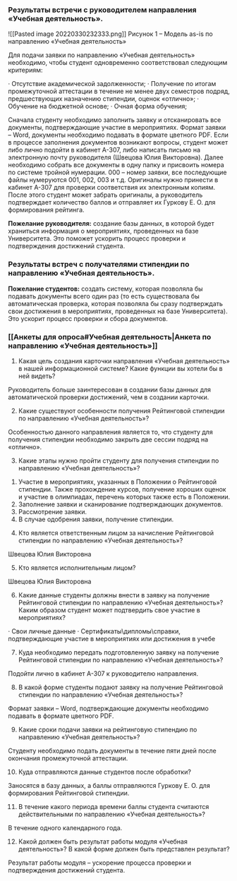             

### Результаты встречи с руководителем направления «Учебная деятельность».
![[Pasted image 20220330232333.png]]
Рисунок 1 – Модель as-is по направлению «Учебная деятельность»

Для подачи заявки по направлению «Учебная деятельность» необходимо, чтобы студент одновременно соответствовал следующим критериям:

· Отсутствие академической задолженности;
· Получение по итогам промежуточной аттестации в течение не менее двух семестров подряд, предшествующих назначению стипендии, оценок «отлично»;
· Обучение на бюджетной основе;
· Очная форма обучения;

Сначала студенту необходимо заполнить заявку и отсканировать все документы, подтверждающие участие в мероприятиях. Формат заявки – Word, документы необходимо подавать в формате цветного PDF.
Если в процессе заполнения документов возникают вопросы, студент может либо лично подойти в кабинет А-307, либо написать письмо на электронную почту руководителя (Швецова Юлия Викторовна).
Далее необходимо собрать все документы в одну папку и присвоить номера по системе тройной нумерации. 000 – номер заявки, все последующие файлы нумеруются 001, 002, 003 и т.д.
Оригиналы нужно принести в кабинет А-307 для проверки соответствия их электронным копиям. После этого студент может забрать оригиналы, а руководитель подтверждает количество баллов и отправляет их Гуркову Е. О. для формирования рейтинга.

**Пожелание руководителя:** создание базы данных, в которой будет храниться информация о мероприятиях, проведенных на базе Университета. Это поможет ускорить процесс проверки и подтверждения достижений студента.

### Результаты встреч с получателями стипендии по направлению «Учебная деятельность».

**Пожелание студентов:** создать систему, которая позволяла бы подавать документы всего один раз (то есть существовала бы автоматическая проверка, которая позволяла бы сразу подтверждать свои достижения в мероприятиях, проведенных на базе Университета). Это ускорит процесс проверки и сбора документов.

### [[Анкеты для опроса#Учебная деятельность|Анкета по направлению «Учебная деятельность»]]

1. Какая цель создания карточки направления «Учебная деятельность» в нашей информационной системе? Какие функции вы хотели бы в ней видеть?

Руководитель больше заинтересован в создании базы данных для автоматической проверки достижений, чем в создании карточки.

2. Какие существуют особенности получения Рейтинговой стипендии по направлению «Учебная деятельность»?

Особенностью данного направления является то, что студенту для получения стипендии необходимо закрыть две сессии подряд на «отлично».

3. Какие этапы нужно пройти студенту для получения стипендии по направлению «Учебная деятельность»?

1) Участие в мероприятиях, указанных в Положении о Рейтинговой стипендии. Также прохождение курсов, получение хороших оценок и участие в олимпиадах, перечень которых также есть в Положении.
2) Заполнение заявки и сканирование подтверждающих документов.
3) Рассмотрение заявки.
4) В случае одобрения заявки, получение стипендии.

4. Кто является ответственным лицом за начисление Рейтинговой стипендии по направлению «Учебная деятельность»?

Швецова Юлия Викторовна

5. Кто является исполнительным лицом?

Швецова Юлия Викторовна

6. Какие данные студенты должны внести в заявку на получение Рейтинговой стипендии по направлению «Учебная деятельность»? Каким образом студент может подтвердить свое участие в мероприятиях?

· Свои личные данные
· Сертификаты\дипломы\справки, подтверждающие участие в мероприятиях или достижения в учебе

7. Куда необходимо передать подготовленную заявку на получение Рейтинговой стипендии по направлению «Учебная деятельность»?

Подойти лично в кабинет А-307 к руководителю направления.

8. В какой форме студенты подают заявку на получение Рейтинговой стипендии по направлению «Учебная деятельность»?

Формат заявки – Word, подтверждающие документы необходимо подавать в формате цветного PDF.

9. Какие сроки подачи заявки на рейтинговую стипендию по направлению «Учебная деятельность»?

Студенту необходимо подать документы в течение пяти дней после окончания промежуточной аттестации.

10. Куда отправляются данные студентов после обработки?

Заносятся в базу данных, а баллы отправляются Гуркову Е. О. для формирования Рейтинговой стипендии.

11. В течение какого периода времени баллы студента считаются действительными по направлению «Учебная деятельность»?

В течение одного календарного года.

12. Какой должен быть результат работы модуля «Учебная деятельность»? В какой форме должен быть представлен результат?

Результат работы модуля – ускорение процесса проверки и подтверждения достижений студента.